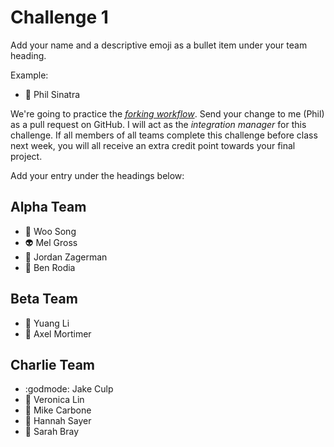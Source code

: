 # Challenge 1

Add your name and a descriptive emoji as a bullet item under your team heading.

Example:

- 💪 Phil Sinatra

We're going to practice the [_forking workflow_](https://github.com/philsinatra/IDM-T380/blob/master/instructor_materials/03-git.md#forking). Send your change to me (Phil) as a pull request on GitHub. I will act as the _integration manager_ for this challenge. If all members of all teams complete this challenge before class next week, you will all receive an extra credit point towards your final project.

Add your entry under the headings below:

## Alpha Team

- :sushi: Woo Song
- :alien: Mel Gross
- :vhs: Jordan Zagerman
- :moyai: Ben Rodia

## Beta Team

- :dart: Yuang Li
- :pizza: Axel Mortimer

## Charlie Team

- :godmode: Jake Culp
- :panda_face: Veronica Lin
- :hammer: Mike Carbone
- :raising_hand: Hannah Sayer
- :dog: Sarah Bray
